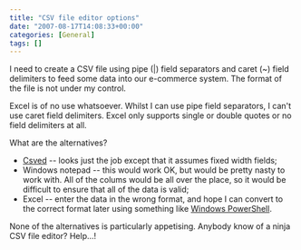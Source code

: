 ```yaml
---
title: "CSV file editor options"
date: "2007-08-17T14:08:33+00:00"
categories: [General]
tags: []
---
```


I need to create a CSV file using pipe (|) field separators and caret (~) field delimiters to feed some data into our e-commerce system. The format of the file is not under my control.

Excel is of no use whatsoever.  Whilst I can use pipe field separators, I can't use caret field delimiters. Excel only supports single or double quotes or no field delimiters at all.

What are the alternatives?
<ul>
	<li><a href="http://csved.sjfrancke.nl/index.html">Csved</a> -- looks just the job except that it assumes fixed width fields;</li>
	<li>Windows notepad -- this would work OK, but would be pretty nasty to work with. All of the colums would be all over the place, so it would be difficult to ensure that all of the data is valid;</li>
	<li>Excel -- enter the data in the wrong format, and hope I can convert to the correct format later using something like <a href="http://www.microsoft.com/windowsserver2003/technologies/management/powershell/default.mspx">Windows PowerShell</a>.</li>
</ul>
None of the alternatives is particularly appetising. Anybody know of a ninja CSV file editor? Help...!
